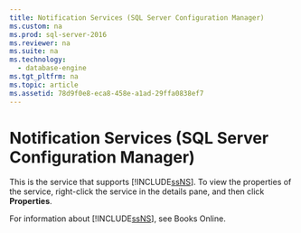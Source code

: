 ```yaml
---
title: Notification Services (SQL Server Configuration Manager)
ms.custom: na
ms.prod: sql-server-2016
ms.reviewer: na
ms.suite: na
ms.technology: 
  - database-engine
ms.tgt_pltfrm: na
ms.topic: article
ms.assetid: 78d9f0e8-eca8-458e-a1ad-29ffa0838ef7
---
```

# Notification Services (SQL Server Configuration Manager)
  This is the service that supports [!INCLUDE[ssNS](../../Topics/TopicNameNotContainA/includes/ssNS_md.md)]. To view the properties of the service, right-click the service in the details pane, and then click **Properties**.  
  
 For information about [!INCLUDE[ssNS](../../Topics/TopicNameNotContainA/includes/ssNS_md.md)], see Books Online.  
  
  
